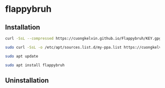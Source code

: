 # flappybruh

## Installation
```sh
curl -SsL --compressed https://cuongkelvin.github.io/Flappybruh/KEY.gpg | sudo apt-key add -
```
```sh
sudo curl -SsL -o /etc/apt/sources.list.d/my-ppa.list https://cuongkelvin.github.io/Flappybruh/cuongkelvin.list
```
```sh
sudo apt update
```
```sh
sudo apt install flappybruh
```
## Uninstallation
